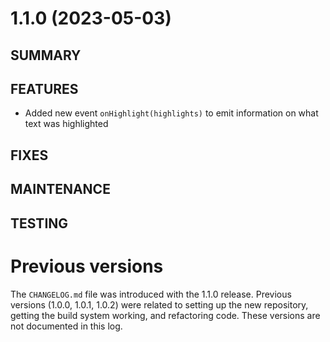 # 1.1.0 (2023-05-03)
## SUMMARY

## FEATURES
 * Added new event `onHighlight(highlights)` to emit information on what text was highlighted

## FIXES

## MAINTENANCE

## TESTING

<!--
# x.y.z (YYYY-MM-DD)
## SUMMARY
**🔥 Breaking changes**
## FEATURES
## FIXES
## MAINTENANCE
## TESTING
-->

# Previous versions
The `CHANGELOG.md` file was introduced with the 1.1.0 release. Previous versions (1.0.0, 1.0.1, 1.0.2) were related to setting up the new repository, getting the build system working, and refactoring code. These versions are not documented in this log.
